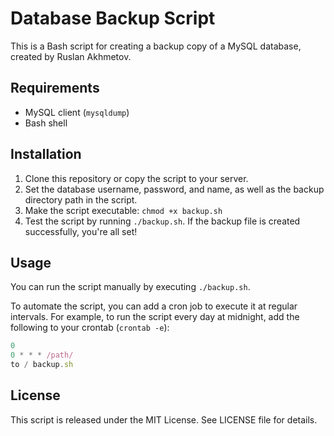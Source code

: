 # Database Backup Script

This is a Bash script for creating a backup copy of a MySQL database, created by Ruslan Akhmetov.

## Requirements

- MySQL client (`mysqldump`)
- Bash shell

## Installation

1. Clone this repository or copy the script to your server.
2. Set the database username, password, and name, as well as the backup directory path in the script.
3. Make the script executable: `chmod +x backup.sh`
4. Test the script by running `./backup.sh`. If the backup file is created successfully, you're all set!

## Usage

You can run the script manually by executing `./backup.sh`.

To automate the script, you can add a cron job to execute it at regular intervals. For example, to run the script every
day at midnight, add the following to your crontab (`crontab -e`):

```javascript
0
0 * * * /path/
to / backup.sh
```

## License

This script is released under the MIT License. See LICENSE file for details.

## Contributions

Contributions to this script are welcome! Please feel free to fork the repository, make your changes, and submit a pull
request.

## Disclaimer

This script is provided as-is, without any warranty or guarantee of any kind. Use at your own risk.
